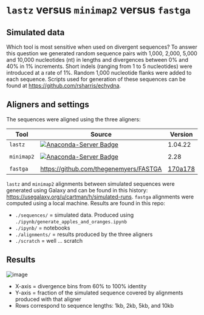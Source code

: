# `lastz` versus `minimap2` versus `fastga`

## Simulated data

Which tool is most sensitive when used on divergent sequences? To answer this question we generated random sequence pairs with 1,000, 2,000, 5,000 and 10,000 nucleotides (nt) in lengths and divergences between 0% and 40% in 1% increments. Short indels (ranging from 1 to 5 nucleotides) were introduced at a rate of 1%. Random 1,000 nucleotide flanks were added to each sequence. Scripts used for generation of these sequences can be found at https://github.com/rsharris/echydna. 

## Aligners and settings

The sequences were aligned using the three aligners:

| Tool | Source | Version | Params |
|-----|-------|------|------|
| `lastz` | [![Anaconda-Server Badge](https://anaconda.org/bioconda/lastz/badges/version.svg)](https://anaconda.org/bioconda/lastz) | 1.04.22 | defaults |
| `minimap2` | [![Anaconda-Server Badge](https://anaconda.org/bioconda/minimap2/badges/version.svg)](https://anaconda.org/bioconda/minimap2) | 2.28 | `-x asm20` |
| `fastga` | https://github.com/thegenemyers/FASTGA | [170a178](https://github.com/thegenemyers/FASTGA/tree/170a178d16720b57cf33125ba3c904090bde4121) | `-i.6` |

`lastz` and `minimap2` alignments between simulated sequences were generated using Galaxy and can be found in this history: https://usegalaxy.org/u/cartman/h/simulated-runs. `fastga` alignments were computed using a local machine. Results are found in this repo:

- `./sequences/` = simulated data. Produced using `./ipynb/generate_apples_and_oranges.ipynb`
- `./ipynb/` = notebooks
- `./alignments/` = results produced by the three aligners
- `./scratch` = well ... scratch

## Results

![image](https://github.com/user-attachments/assets/45bb4fdf-94f0-4437-8e34-32d19cdc9f41)

- X-axis = divergence bins from 60% to 100% identity
- Y-axis = fraction of the simulated sequence covered by alignments produced with that aligner
- Rows correspond to sequence lengths: 1kb, 2kb, 5kb, and 10kb

